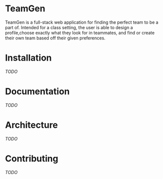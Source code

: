 # TeamGen

TeamGen is a full-stack web application for finding the perfect team to be a part of. Intended for a class setting, the user is able to design a profile,choose exactly what they look for in teammates, and find or create their own team based off their given preferences. 

# Installation

_TODO_

# Documentation

_TODO_

# Architecture

_TODO_

# Contributing

_TODO_
